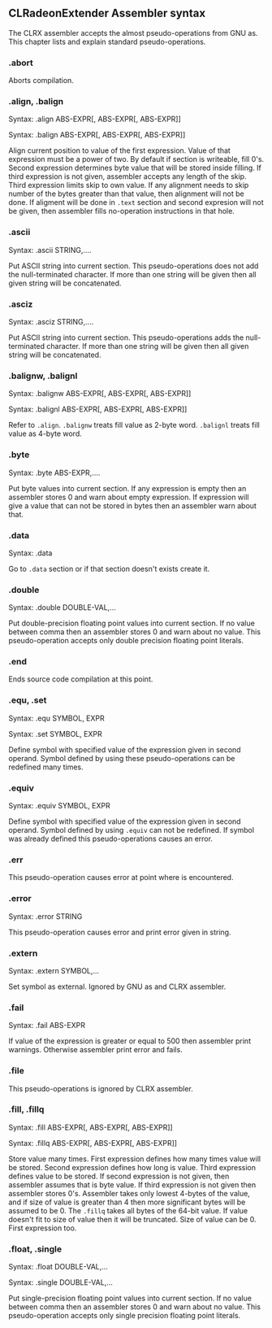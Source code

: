 ## CLRadeonExtender Assembler syntax

The CLRX assembler accepts the almost pseudo-operations from GNU as.
This chapter lists and explain standard pseudo-operations.

### .abort

Aborts compilation.

### .align, .balign

Syntax: .align ABS-EXPR[, ABS-EXPR[, ABS-EXPR]]

Syntax: .balign ABS-EXPR[, ABS-EXPR[, ABS-EXPR]]

Align current position to value of the first expression.
Value of that expression must be a power of two.
By default if section is writeable, fill 0's.
Second expression determines byte value that will be stored inside filling.
If third expression is not given, assembler accepts any length of the skip.
Third expression limits skip to own value. If any alignment needs to skip number
of the bytes greater than that value, then alignment will not be done.
If aligment will be done in `.text` section and second expresion will not be given, then
assembler fills no-operation instructions in that hole.

### .ascii

Syntax: .ascii STRING,....

Put ASCII string into current section. This pseudo-operations does not add the
null-terminated character. If more than one string will be given then all given
string will be concatenated.

### .asciz

Syntax: .asciz STRING,....

Put ASCII string into current section. This pseudo-operations adds the
null-terminated character. If more than one string will be given then all given
string will be concatenated.

### .balignw, .balignl

Syntax: .balignw ABS-EXPR[, ABS-EXPR[, ABS-EXPR]]

Syntax: .balignl ABS-EXPR[, ABS-EXPR[, ABS-EXPR]]

Refer to `.align`. `.balignw` treats fill value as 2-byte word. `.balignl` treats
fill value as 4-byte word.

### .byte

Syntax: .byte ABS-EXPR,....

Put byte values into current section. If any expression is empty then an assembler stores
0 and warn about empty expression. If expression will give a value that can not be stored
in bytes then an assembler warn about that.

### .data

Syntax: .data

Go to `.data` section or if that section doesn't exists create it.

### .double

Syntax: .double DOUBLE-VAL,...

Put double-precision floating point values into current section.
If no value between comma then an assembler stores 0 and warn about no value.
This pseudo-operation accepts only double precision floating point literals.

### .end

Ends source code compilation at this point.

### .equ, .set

Syntax: .equ SYMBOL, EXPR

Syntax: .set SYMBOL, EXPR

Define symbol with specified value of the expression given in second operand. Symbol
defined by using these pseudo-operations can be redefined many times.

### .equiv

Syntax: .equiv SYMBOL, EXPR

Define symbol with specified value of the expression given in second operand.
Symbol defined by using `.equiv` can not be redefined. If symbol was already defined
this pseudo-operations causes an error.

### .err

This pseudo-operation causes error at point where is encountered.

### .error

Syntax: .error STRING

This pseudo-operation causes error and print error given in string.

### .extern

Syntax: .extern SYMBOL,...

Set symbol as external. Ignored by GNU as and CLRX assembler.

### .fail

Syntax: .fail ABS-EXPR

If value of the expression is greater or equal to 500 then assembler print warnings.
Otherwise assembler print error and fails.

### .file

This pseudo-operations is ignored by CLRX assembler.

### .fill, .fillq

Syntax: .fill ABS-EXPR[, ABS-EXPR[, ABS-EXPR]]

Syntax: .fillq ABS-EXPR[, ABS-EXPR[, ABS-EXPR]]

Store value many times. First expression defines how many times value will be stored.
Second expression defines how long is value. Third expression defines value to be stored.
If second expression is not given, then assembler assumes that is byte value.
If third expression is not given then assembler stores 0's. Assembler takes only
lowest 4-bytes of the value, and if size of value is greater than 4 then more significant
bytes will be assumed to be 0. The `.fillq` takes all bytes of the 64-bit value.
If value doesn't fit to size of value then it will be truncated.
Size of value can be 0. First expression too.

### .float, .single

Syntax: .float DOUBLE-VAL,...

Syntax: .single DOUBLE-VAL,...

Put single-precision floating point values into current section.
If no value between comma then an assembler stores 0 and warn about no value.
This pseudo-operation accepts only single precision floating point literals.
